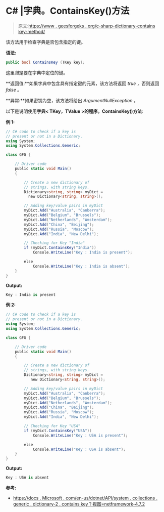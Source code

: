 # C# |字典。ContainsKey()方法

> 原文:[https://www . geesforgeks . org/c-sharp-dictionary-contains key-method/](https://www.geeksforgeeks.org/c-sharp-dictionary-containskey-method/)

该方法用于检查字典<tkey>是否包含指定的键。</tkey>

**语法:**

```cs
public bool ContainsKey (TKey key);

```

这里*键*是要在字典中定位的键。

**返回值:**如果字典中包含具有指定键的元素，该方法将返回 *true* ，否则返回 *false* 。

**异常:**如果密钥为空，该方法将给出 *ArgumentNullException* 。

以下是说明使用**字典< TKey，TValue >的程序。ContainsKey()方法**:

**例 1:**

```cs
// C# code to check if a key is 
// present or not in a Dictionary.
using System;
using System.Collections.Generic;

class GFG {

    // Driver code
    public static void Main()
    {

        // Create a new dictionary of
        // strings, with string keys.
        Dictionary<string, string> myDict = 
          new Dictionary<string, string>();

        // Adding key/value pairs in myDict
        myDict.Add("Australia", "Canberra");
        myDict.Add("Belgium", "Brussels");
        myDict.Add("Netherlands", "Amsterdam");
        myDict.Add("China", "Beijing");
        myDict.Add("Russia", "Moscow");
        myDict.Add("India", "New Delhi");

        // Checking for Key "India"
        if (myDict.ContainsKey("India"))
            Console.WriteLine("Key : India is present");

        else
            Console.WriteLine("Key : India is absent");
    }
}
```

**Output:**

```cs
Key : India is present

```

**例 2:**

```cs
// C# code to check if a key is 
// present or not in a Dictionary.
using System;
using System.Collections.Generic;

class GFG {

    // Driver code
    public static void Main()
    {

        // Create a new dictionary of 
        // strings, with string keys.
        Dictionary<string, string> myDict = 
           new Dictionary<string, string>();

        // Adding key/value pairs in myDict
        myDict.Add("Australia", "Canberra");
        myDict.Add("Belgium", "Brussels");
        myDict.Add("Netherlands", "Amsterdam");
        myDict.Add("China", "Beijing");
        myDict.Add("Russia", "Moscow");
        myDict.Add("India", "New Delhi");

        // Checking for Key "USA"
        if (myDict.ContainsKey("USA"))
            Console.WriteLine("Key : USA is present");

        else
            Console.WriteLine("Key : USA is absent");
    }
}
```

**Output:**

```cs
Key : USA is absent

```

**参考:**

*   [https://docs . Microsoft . com/en-us/dotnet/API/system . collections . generic . dictionary-2 . contains key？视图=netframework-4.7.2](https://docs.microsoft.com/en-us/dotnet/api/system.collections.generic.dictionary-2.containskey?view=netframework-4.7.2)